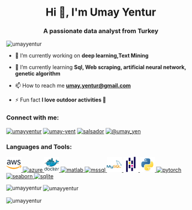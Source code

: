 
<h1 align="center">Hi 👋, I'm Umay Yentur</h1>
<h3 align="center">A passionate data analyst from Turkey</h3>

<p align="left"> <img src="https://komarev.com/ghpvc/?username=umayyentur&label=Profile%20views&color=0e75b6&style=flat" alt="umayyentur" /> </p>

- 🔭 I’m currently working on **deep learning,Text Mining**

- 🌱 I’m currently learning **Sql, Web scraping, artificial neural network, genetic algorithm**

- 📫 How to reach me **umay.yentur@gmail.com**

- ⚡ Fun fact **I love outdoor activities 🌅**

<h3 align="left">Connect with me:</h3>
<p align="left">
<a href="https://twitter.com/umayyentur" target="blank"><img align="center" src="https://raw.githubusercontent.com/rahuldkjain/github-profile-readme-generator/master/src/images/icons/Social/twitter.svg" alt="umayyentur" height="30" width="40" /></a>
<a href="https://linkedin.com/in/umayyentür" target="blank"><img align="center" src="https://raw.githubusercontent.com/rahuldkjain/github-profile-readme-generator/master/src/images/icons/Social/linked-in-alt.svg" alt="umay-yent" height="30" width="40" /></a>
<a href="https://kaggle.com/salsador" target="blank"><img align="center" src="https://raw.githubusercontent.com/rahuldkjain/github-profile-readme-generator/master/src/images/icons/Social/kaggle.svg" alt="salsador" height="30" width="40" /></a>
<a href="https://instagram.com/@umay_yen" target="blank"><img align="center" src="https://raw.githubusercontent.com/rahuldkjain/github-profile-readme-generator/master/src/images/icons/Social/instagram.svg" alt="@umay_yen" height="30" width="40" /></a>
</p>

<h3 align="left">Languages and Tools:</h3>
<p align="left"> <a href="https://aws.amazon.com" target="_blank" rel="noreferrer"> <img src="https://raw.githubusercontent.com/devicons/devicon/master/icons/amazonwebservices/amazonwebservices-original-wordmark.svg" alt="aws" width="40" height="40"/> </a> <a href="https://azure.microsoft.com/en-in/" target="_blank" rel="noreferrer"> <img src="https://www.vectorlogo.zone/logos/microsoft_azure/microsoft_azure-icon.svg" alt="azure" width="40" height="40"/> </a> <a href="https://www.docker.com/" target="_blank" rel="noreferrer"> <img src="https://raw.githubusercontent.com/devicons/devicon/master/icons/docker/docker-original-wordmark.svg" alt="docker" width="40" height="40"/> </a> <a href="https://www.mathworks.com/" target="_blank" rel="noreferrer"> <img src="https://upload.wikimedia.org/wikipedia/commons/2/21/Matlab_Logo.png" alt="matlab" width="40" height="40"/> </a> <a href="https://www.microsoft.com/en-us/sql-server" target="_blank" rel="noreferrer"> <img src="https://www.svgrepo.com/show/303229/microsoft-sql-server-logo.svg" alt="mssql" width="40" height="40"/> </a> <a href="https://www.mysql.com/" target="_blank" rel="noreferrer"> <img src="https://raw.githubusercontent.com/devicons/devicon/master/icons/mysql/mysql-original-wordmark.svg" alt="mysql" width="40" height="40"/> </a> <a href="https://pandas.pydata.org/" target="_blank" rel="noreferrer"> <img src="https://raw.githubusercontent.com/devicons/devicon/2ae2a900d2f041da66e950e4d48052658d850630/icons/pandas/pandas-original.svg" alt="pandas" width="40" height="40"/> </a> <a href="https://www.python.org" target="_blank" rel="noreferrer"> <img src="https://raw.githubusercontent.com/devicons/devicon/master/icons/python/python-original.svg" alt="python" width="40" height="40"/> </a> <a href="https://pytorch.org/" target="_blank" rel="noreferrer"> <img src="https://www.vectorlogo.zone/logos/pytorch/pytorch-icon.svg" alt="pytorch" width="40" height="40"/> </a> <a href="https://seaborn.pydata.org/" target="_blank" rel="noreferrer"> <img src="https://seaborn.pydata.org/_images/logo-mark-lightbg.svg" alt="seaborn" width="40" height="40"/> </a> <a href="https://www.sqlite.org/" target="_blank" rel="noreferrer"> <img src="https://www.vectorlogo.zone/logos/sqlite/sqlite-icon.svg" alt="sqlite" width="40" height="40"/> </a> </p>

<p><img align="left" src="https://github-readme-stats.vercel.app/api/top-langs?username=umayyentur&show_icons=true&locale=en&layout=compact" alt="umayyentur" /></p>

<p>&nbsp;<img align="center" src="https://github-readme-stats.vercel.app/api?username=umayyentur&show_icons=true&locale=en" alt="umayyentur" /></p>

<p><img align="center" src="https://github-readme-streak-stats.herokuapp.com/?user=umayyentur&" alt="umayyentur" /></p>
